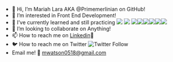 - 👋 Hi, I’m Mariah Lara AKA @Primemerlinian on GitHub!
- 👀 I’m interested in Front End Development!
- 🌱 I’ve currently learned and still practicing <img src="https://img.shields.io/badge/HTML-%20---brightgreen"> <img src="https://img.shields.io/badge/CSS-%20---green"> <img src="https://img.shields.io/badge/JavaScript-%20---yellowgreen"><img src="https://img.shields.io/badge/Mongoose-%20---yellow"><img src="https://img.shields.io/badge/MongoDB-%20---orange"><img src="https://img.shields.io/badge/Node.js-%20---red"><img src="https://img.shields.io/badge/Express-%20---lightgrey"><img src="https://img.shields.io/badge/React-%20---blue">
- 💞️ I’m looking to collaborate on Anything!
- 📫 How to reach me on [Linkedin](https://www.linkedin.com/in/mariah-lara/ )💼 
- 🐦 How to reach me on Twitter <img alt="Twitter Follow" src="https://img.shields.io/twitter/follow/Mariah_Lara1023?style=social">
- Email me! 📧 mwatson0518@gmail.com
<!---
Primemerlinian/Primemerlinian is a ✨ special ✨ repository because its `README.md` (this file) appears on your GitHub profile.
You can click the Preview link to take a look at your changes.
--->
